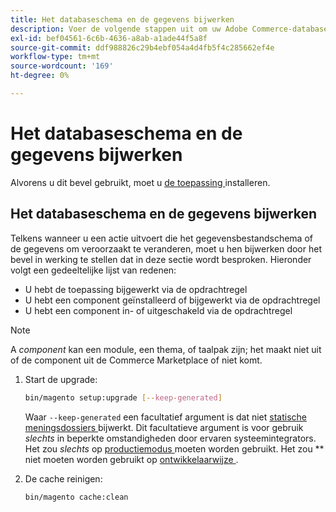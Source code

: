 ```yaml
---
title: Het databaseschema en de gegevens bijwerken
description: Voer de volgende stappen uit om uw Adobe Commerce-databaseschema bij te werken.
exl-id: bef04561-6c6b-4636-a8ab-a1ade44f5a8f
source-git-commit: ddf988826c29b4ebf054a4d4fb5f4c285662ef4e
workflow-type: tm+mt
source-wordcount: '169'
ht-degree: 0%

---
```


# Het databaseschema en de gegevens bijwerken

Alvorens u dit bevel gebruikt, moet u [ de toepassing ](../advanced.md) installeren.

## Het databaseschema en de gegevens bijwerken

Telkens wanneer u een actie uitvoert die het gegevensbestandschema of de gegevens om veroorzaakt te veranderen, moet u hen bijwerken door het bevel in werking te stellen dat in deze sectie wordt besproken. Hieronder volgt een gedeeltelijke lijst van redenen:

* U hebt de toepassing bijgewerkt via de opdrachtregel
* U hebt een component geïnstalleerd of bijgewerkt via de opdrachtregel
* U hebt een component in- of uitgeschakeld via de opdrachtregel

>[!NOTE]
>
>A *component* kan een module, een thema, of taalpak zijn; het maakt niet uit of de component uit de Commerce Marketplace of niet komt.

1. Start de upgrade:

   ```bash
   bin/magento setup:upgrade [--keep-generated]
   ```

   Waar `--keep-generated` een facultatief argument is dat niet [ statische meningsdossiers ](../../configuration/cli/static-view-file-deployment.md) bijwerkt. Dit facultatieve argument is voor gebruik *slechts* in beperkte omstandigheden door ervaren systeemintegrators. Het zou *slechts* op [ productiemodus ](../../configuration/bootstrap/application-modes.md#production-mode) moeten worden gebruikt. Het zou ** niet moeten worden gebruikt op [ ontwikkelaarwijze ](../../configuration/bootstrap/application-modes.md#developer-mode).

1. De cache reinigen:

   ```bash
   bin/magento cache:clean
   ```

